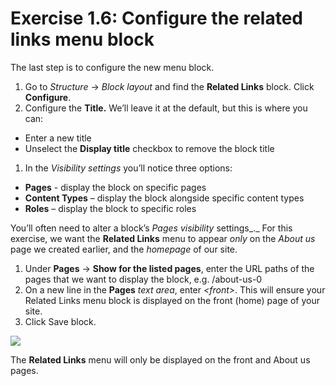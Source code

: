 # Exercise 1.6: Configure the related links menu block

The last step is to configure the new menu block.

1. Go to _Structure_ → _Block layout_ and find the **Related Links** block. Click **Configure**.
2. Configure the **Title.** We’ll leave it at the default, but this is where you can:

* Enter a new title
* Unselect the **Display title** checkbox to remove the block title

1. In the _Visibility settings_ you’ll notice three options:

* **Pages** - display the block on specific pages
* **Content Types** – display the block alongside specific content types
* **Roles** – display the block to specific roles

You’ll often need to alter a block’s _Pages visibility_ settings\_.\_ For this exercise, we want the **Related Links** menu to appear _only_ on the _About us_ page we created earlier, and the _homepage_ of our site.

1. Under **Pages** → **Show for the listed pages**, enter the URL paths of the pages that we want to display the block, e.g. /about-us-0
2. On a new line in the **Pages** _text area_, enter _\<front>_. This will ensure your Related Links menu block is displayed on the front (home) page of your site.
3. Click Save block.

![](<../.gitbook/assets/23 (2).png>)

The **Related Links** menu will only be displayed on the front and About us pages.
